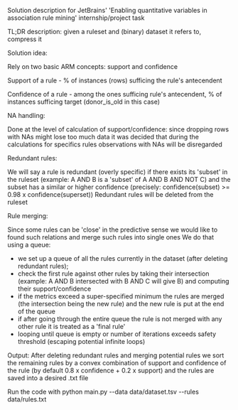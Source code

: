 Solution description for JetBrains' 'Enabling quantitative variables in association rule mining' internship/project task

TL;DR description:
given a ruleset and (binary) dataset it refers to, compress it

Solution idea:

Rely on two basic ARM concepts: support and confidence

Support of a rule - % of instances (rows) sufficing the rule's antecendent

Confidence of a rule - among the ones sufficing rule's antecendent, % of instances sufficing target (donor_is_old in this case)

NA handling:

Done at the level of calculation of support/confidence: since dropping rows with NAs might lose too much data it was decided that
during the calculations for specifics rules observations with NAs will be disregarded

Redundant rules:

We will say a rule is redundant (overly specific) if there exists its 'subset' in the ruleset (example: A AND B is a 'subset' of A AND B AND NOT C)
and the subset has a similar or higher confidence (precisely: confidence(subset) >= 0.98 x confidence(superset))
Redundant rules will be deleted from the ruleset

Rule merging:

Since some rules can be 'close' in the predictive sense we would like to found such relations and merge such rules into single ones
We do that using a queue:
- we set up a queue of all the rules currently in the dataset (after deleting redundant rules);
- check the first rule against other rules by taking their intersection (example: A AND B intersected with B AND C will give B) and computing their support/confidence
- if the metrics exceed a super-specified minimum the rules are merged (the intersection being the new rule) and the new rule is put at the end of the queue 
- if after going through the entire queue the rule is not merged with any other rule it is treated as a 'final rule'
- looping until queue is empty or number of iterations exceeds safety threshold (escaping potential infinite loops)

Output:
After deleting redundant rules and merging potential rules we sort the remaining rules by a convex combination of support and confidence of the rule (by default 0.8 x confidence + 0.2 x support)
and the rules are saved into a desired .txt file

Run the code with
python main.py --data data/dataset.tsv --rules data/rules.txt
